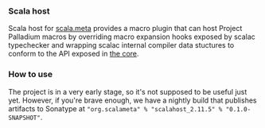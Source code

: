 ### Scala host

Scala host for [scala.meta](http://scalameta.org) provides a
macro plugin that can host Project Palladium macros by overriding macro expansion hooks exposed
by scalac typechecker and wrapping scalac internal compiler data stuctures to conform to the API exposed in
[the core](https://github.com/scalameta/scalameta).

### How to use

The project is in a very early stage, so it's not supposed to be useful just yet. However, if you're brave enough, we have a nightly build that publishes artifacts to Sonatype at `"org.scalameta" % "scalahost_2.11.5" % "0.1.0-SNAPSHOT"`.
